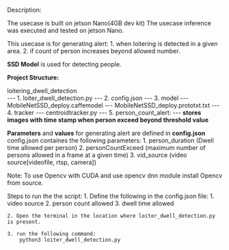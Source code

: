 Description:

The usecase is built on jetson Nano(4GB dev kit)
The usecase inference was executed and tested on jetson Nano.

This usecase is for generating alert: 
    1. when loitering is detected in a given area.
    2. if count of person increases beyond allowed number.


**SSD Model** is used for detecting people.

**Project Structure:**

loitering_dwell_detection <br>
    --- 1. loiter_dwell_detection.py
    --- 2. config.json 
    --- 3. model
        --- MobileNetSSD_deploy.caffemodel
        --- MobileNetSSD_deploy.prototxt.txt
    --- 4. tracker
        --- centroidtracker.py
    --- 5. person_count_alert:
        --- **stores images with time stamp when person exceed beyond threshold value**

**Parameters** and **values** for generating alert are defined in **config.json**
config.json containes the following parameters:
    1. person_duration (Dwell time allowed per person)
    2. personCountExceed (maximum number of persons allowed in a frame at a given time)
    3. vid_source (video source[videofile, rtsp, camera])

Note: To use Opencv with CUDA and use opencv dnn module install Opencv from source.

Steps to run the the script:
    1. Define the following in the config.json file:
        1. video source
        2. person count allowed
        3. dwell time allowed
    
    2. Open the terminal in the location where loiter_dwell_detection.py is present.
    
    3. run the following command:
        python3 loiter_dwell_detection.py
